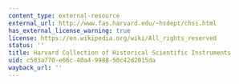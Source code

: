 ```yaml
---
content_type: external-resource
external_url: http://www.fas.harvard.edu/~hsdept/chsi.html
has_external_license_warning: true
license: https://en.wikipedia.org/wiki/All_rights_reserved
status: ''
title: Harvard Collection of Historical Scientific Instruments
uid: c503a770-e66c-40a4-9988-50c42d2015da
wayback_url: ''
---
```

